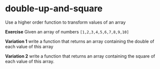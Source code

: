 # double-up-and-square
Use a higher order function to transform values of an array

**Exercise**
Given an array of numbers
`[1,2,3,4,5,6,7,8,9,10]`

**Variation 1**
write a function that returns an array containing the double of each
value of this array

**Variation 2**
write a function that returns an array containing the square of each
value of this array.